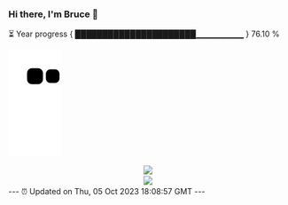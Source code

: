 ### Hi there, I'm Bruce 👋
⏳ Year progress { ██████████████████████▁▁▁▁▁▁▁▁ } 76.10 %

![](https://raw.githubusercontent.com/Swiftie13st/Swiftie13st/main/assets/github-contribution-grid-snake.svg)


<div align="center"> <img src="https://metrics.lecoq.io/Swiftie13st?template=classic&config.timezone=Asia%2FShanghai"> </div>

<div align="center"> <img src="https://github-readme-streak-stats.herokuapp.com/?user=Swiftie13st" /> </div>
---
⏰ Updated on Thu, 05 Oct 2023 18:08:57 GMT
---

